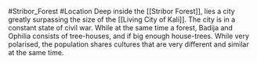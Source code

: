 #Stribor_Forest #Location 
Deep inside the [[Stribor Forest]], lies a city greatly surpassing the size of the [[Living City of Kali]]. The city is in a constant state of civil war. While at the same time a forest, Badija and Ophilia consists of tree-houses, and if big enough house-trees. While very polarised, the population shares cultures that are very different and similar at the same time. 
